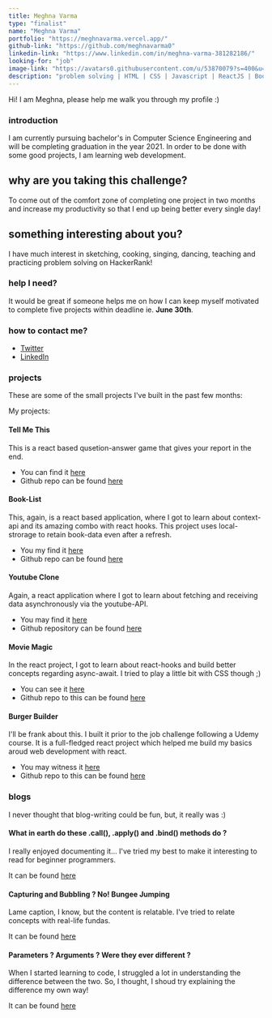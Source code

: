 ```yaml
---
title: Meghna Varma
type: "finalist"
name: "Meghna Varma"
portfolio: "https://meghnavarma.vercel.app/"
github-link: "https://github.com/meghnavarma0"
linkedin-link: "https://www.linkedin.com/in/meghna-varma-381282186/"
looking-for: "job"
image-link: "https://avatars0.githubusercontent.com/u/53870079?s=400&u=f3086ecd0409e79a3fbdeda4e19a02bcf4e1f3fe&v=4"
description: "problem solving | HTML | CSS | Javascript | ReactJS | Bootstrap"
---
```


Hi! I am Meghna, please help me walk you through my profile :)

### introduction

I am currently pursuing bachelor's in Computer Science Engineering and will be completing graduation in the year 2021. In order to be done with some good projects, I am learning web development.

## why are you taking this challenge?

To come out of the comfort zone of completing one project in two months and increase my productivity so that I end up being better every single day!

## something interesting about you?

I have much interest in sketching, cooking, singing, dancing, teaching and practicing problem solving on HackerRank!

### help I need?

It would be great if someone helps me on how I can keep myself motivated to complete five projects within deadline ie. **June 30th**.

### how to contact me?

- [Twitter](https://twitter.com/MeghnaVarma6)
- [LinkedIn](https://www.linkedin.com/in/meghna-varma-381282186/)

### projects

These are some of the small projects I've built in the past few months:

My projects:

#### Tell Me This

This is a react based qusetion-answer game that gives your report in the end.

- You can find it [here](https://tellmethis.netlify.app/)
- Github repo can be found [here](https://github.com/meghnavarma0/react-quiz-app)

#### Book-List

This, again, is a react based application, where I got to learn about context-api and its amazing combo with react hooks. This project uses local-strorage to retain book-data even after a refresh.

- You my find it [here](https://bookread.netlify.app/)
- Github repo can be found [here](https://github.com/meghnavarma0/booklist)

#### Youtube Clone

Again, a react application where I got to learn about fetching and receiving data asynchronously via the youtube-API.

- You may find it [here](https://myyoutubeclone.netlify.app/)
- Github repository can be found [here](https://github.com/meghnavarma0/react-youtube-clone)

#### Movie Magic

In the react project, I got to learn about react-hooks and build better concepts regarding async-await. I tried to play a little bit with CSS though ;)

- You can see it [here](https://moviemagicsearch.netlify.app/)
- Github repo to this can be found [here](https://github.com/meghnavarma0/movie-magic)

#### Burger Builder

I'll be frank about this. I built it prior to the job challenge following a Udemy course. It is a full-fledged react project which helped me build my basics aroud web development with react.

- You may witness it [here](https://myburgermaker.netlify.app/)
- Github repo to this can be found [here](https://github.com/meghnavarma0/BurgerBuilder)

### blogs

I never thought that blog-writing could be fun, but, it really was :)

#### What in earth do these .call(), .apply() and .bind() methods do ?

I really enjoyed documenting it... I've tried my best to make it interesting to read for beginner programmers.

It can be found [here](https://backtwobasics.vercel.app/call-apply-bind/)

#### Capturing and Bubbling ? No! Bungee Jumping

Lame caption, I know, but the content is relatable. I've tried to relate concepts with real-life fundas.

It can be found [here](https://backtwobasics.vercel.app/event-capturing-bubbling/)

#### Parameters ? Arguments ? Were they ever different ?

When I started learning to code, I struggled a lot in understanding the difference between the two. So, I thought, I shoud try explaining the difference my own way!

It can be found [here](https://backtwobasics.vercel.app/parameters-arguments/)
